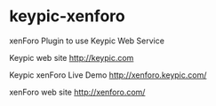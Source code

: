 keypic-xenforo
==============

xenForo Plugin to use Keypic Web Service

Keypic web site http://keypic.com

Keypic xenForo Live Demo http://xenforo.keypic.com/

xenForo web site http://xenforo.com/
